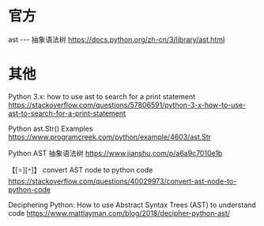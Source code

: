 
# 官方

ast --- 抽象语法树 https://docs.python.org/zh-cn/3/library/ast.html

# 其他

Python 3.x: how to use ast to search for a print statement https://stackoverflow.com/questions/57806591/python-3-x-how-to-use-ast-to-search-for-a-print-statement

Python ast.Str() Examples https://www.programcreek.com/python/example/4603/ast.Str

Python AST 抽象语法树 https://www.jianshu.com/p/a6a9c7010e1b

【[:star:][`*`]】 convert AST node to python code https://stackoverflow.com/questions/40029973/convert-ast-node-to-python-code

Deciphering Python: How to use Abstract Syntax Trees (AST) to understand code https://www.mattlayman.com/blog/2018/decipher-python-ast/

